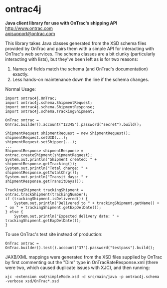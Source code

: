 ontrac4j
========

**Java client library for use with OnTrac's shipping API**  
http://www.ontrac.com  
apisupport@ontrac.com

This library takes Java classes generated from the XSD schema files provided by OnTrac
and pairs them with a simple API for interacting with OnTrac's web services.  The schema
classes are a bit clunky (particularly interacting with lists), but they've been left
as is for two reasons:

1. Names of fields match the schema (and OnTrac's documentation) exactly.
2. Less hands-on maintenance down the line if the schema changes.

Normal Usage:

    import ontrac4j.OnTrac;
    import ontrac4j.schema.ShipmentRequest;
    import ontrac4j.schema.ShipmentResponse;
    import ontrac4j.schema.TrackingShipment;
    
    OnTrac ontrac = OnTrac.builder().account("12345").password("secret").build();
    
    ShipmentRequest shipmentRequest = new ShipmentRequest();
    shipmentRequest.setUID(...);
    shipmentRequest.setShipper(...);
    ...
    ShipmentResponse shipmentResponse = ontrac.createShipment(shipmentRequest);
    System.out.println("Shipment created: " + shipmentResponse.getTracking());
    System.out.println("Total charge: " + shipmentResponse.getTotalChrg());
    System.out.println("Transit days: " + shipmentResponse.getTransitDays());
        
    TrackingShipment trackingShipment = ontrac.trackShipment(trackingNumber);
    if (trackingShipment.isDelivered()) {
        System.out.println("Delivered to " + trackingShipment.getName() + " on " + trackingShipment.getExpDelDate());
    } else {
        System.out.println("Expected delivery date: " + trackingShipment.getExpDelDate());
    }


To use OnTrac's test site instead of production:

    OnTrac ontrac = OnTrac.builder().test().account("37").password("testpass").build();

JAXB/XML mappings were generated from the XSD files supplied by OnTrac by first commenting out the "Dim" type in OnTracRateResponse.xml (there were two, which caused duplicate issues with XJC), and then running:

    xjc -extension xsd/simpleMode.xsd -d src/main/java -p ontrac4j.schema -verbose xsd/OnTrac*.xsd
